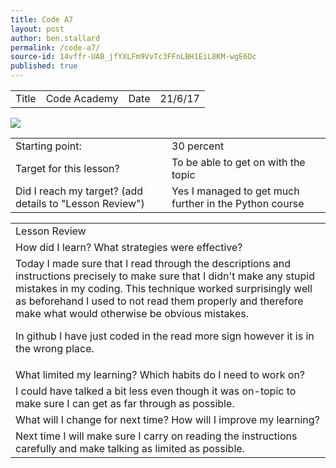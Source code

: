 ```yaml
---
title: Code A7
layout: post
author: ben.stallard
permalink: /code-a7/
source-id: 14vffr-UAB_jfYXLFm9VvTc3FFnLBH1EiL8KM-wgE6Dc
published: true
---
```

<table>
  <tr>
    <td>Title</td>
    <td>Code Academy</td>
    <td>Date</td>
    <td>21/6/17</td>
  </tr>
</table>
<img src="https://github.com/benstallard/benstallard.github.io/blob/master/public/l2y2Dn2ruVUTN6NAqKZuZQ_img_0.png?raw=true">


<table>
  <tr>
    <td>Starting point:</td>
    <td>30 percent</td>
  </tr>
  <tr>
    <td>Target for this lesson?</td>
    <td>To be  able to get on with the topic</td>
  </tr>
  <tr>
    <td>Did I reach my target? 
(add details to "Lesson Review")</td>
    <td> Yes I managed to get much further in the Python course</td>
  </tr>
</table>


<table>
  <tr>
    <td>Lesson Review</td>
  </tr>
  <tr>
    <td>How did I learn? What strategies were effective? </td>
  </tr>
  <tr>
    <td>Today I made sure that I read through the descriptions and instructions precisely to make sure that I didn't make any stupid mistakes in my coding. This technique worked surprisingly well as beforehand I used to not read them properly and therefore make what would otherwise be obvious mistakes.

In github I have just coded in the read more sign however it is in the wrong place.
</td>
  </tr>
  <tr>
    <td>What limited my learning? Which habits do I need to work on? </td>
  </tr>
  <tr>
    <td>I could have talked a bit less even though it was on-topic to make sure I can get as far through as possible.
</td>
  </tr>
  <tr>
    <td>What will I change for next time? How will I improve my learning?</td>
  </tr>
  <tr>
    <td>Next time I will make sure I carry on reading the instructions carefully and make talking as limited as possible.</td>
  </tr>
</table>


